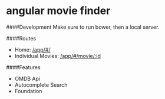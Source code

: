 angular movie finder
====================

####Development
Make sure to run bower, then a local server.

####Routes
* Home: [/app/#/](http://nathan.codes/movie-finder/app/#/)
* Individual Movies: [/app/#/movie/:id](http://nathan.codes/movie-finder/app/#/movie/tt3268458)

####Features
* OMDB Api
* Autocomplete Search
* Foundation